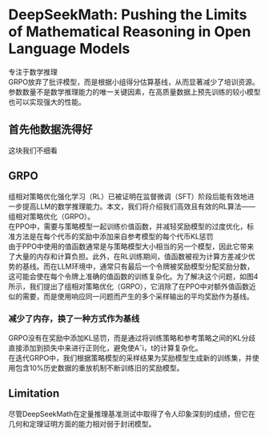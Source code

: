 # DeepSeekMath: Pushing the Limits of Mathematical Reasoning in Open Language Models  
专注于数学推理  
GRPO放弃了批评模型，而是根据小组得分估算基线，从而显著减少了培训资源。  
参数数量不是数学推理能力的唯一关键因素，在高质量数据上预先训练的较小模型也可以实现强大的性能。  
## 首先他数据洗得好  
这块我们不细看  
## GRPO  
组相对策略优化强化学习（RL）已被证明在监督微调（SFT）阶段后能有效地进一步提高LLM的数学推理能力。本文，我们将介绍我们高效且有效的RL算法——组相对策略优化（GRPO）。    
在PPO中，需要与策略模型一起训练价值函数，并减轻奖励模型的过度优化，标准方法是在每个代币的奖励中添加来自参考模型的每个代币KL惩罚  
由于PPO中使用的值函数通常是与策略模型大小相当的另一个模型，因此它带来了大量的内存和计算负担。此外，在RL训练期间，值函数被视为计算方差减少优势的基线。而在LLM环境中，通常只有最后一个令牌被奖励模型分配奖励分数，这可能会使在每个令牌上准确的值函数的训练复杂化。为了解决这个问题，如图4所示，我们提出了组相对策略优化（GRPO），它消除了在PPO中对额外值函数近似的需要，而是使用响应同一问题而产生的多个采样输出的平均奖励作为基线。  
### 减少了内存，换了一种方式作为基线  
GRPO没有在奖励中添加KL惩罚，而是通过将训练策略和参考策略之间的KL分歧直接添加到损失中来进行正则化，避免使Aˆi，t的计算复杂化。  
在迭代GRPO中，我们根据策略模型的采样结果为奖励模型生成新的训练集，并使用包含10%历史数据的重放机制不断训练旧的奖励模型。  
## Limitation  
尽管DeepSeekMath在定量推理基准测试中取得了令人印象深刻的成绩，但它在几何和定理证明方面的能力相对弱于封闭模型。